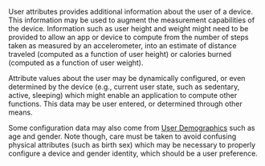 User attributes provides additional information about the user of a device. This information may be
used to augment the measurement capabilities of the device.  Information such as user
height and weight might need to be provided to allow an app or device to compute from
the number of steps taken as measured by an accelerometer, into an estimate of distance
traveled (computed as a function of user height) or calories burned (computed as a function
of user weight).

Attribute values about the user may be dynamically configured, or even determined by
the device (e.g., current user state, such as sedentary, active, sleeping) which might
enable an application to compute other functions.  This data may be user entered, or
determined through other means.

Some configuration data may also come from [User Demographics](user_demographics.html)
such as age and gender.  Note though, care must be taken to avoid confusing physical
attributes (such as birth sex) which may be necessary to properly configure a device
and gender identity, which should be a user preference.